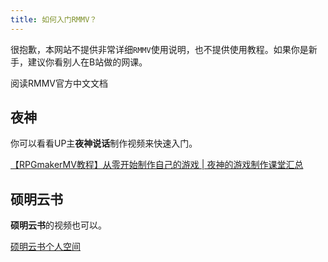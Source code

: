 ```yaml
---
title: 如何入门RMMV？
---
```


很抱歉，本网站不提供非常详细```RMMV```使用说明，也不提供使用教程。如果你是新手，建议你看别人在B站做的网课。

阅读RMMV官方中文文档

## 夜神
你可以看看UP主**夜神说话**制作视频来快速入门。

[【RPGmakerMV教程】从零开始制作自己的游戏 | 夜神的游戏制作课堂汇总](https://www.bilibili.com/video/BV1Ds411d7EM)

## 硕明云书
**硕明云书**的视频也可以。

[硕明云书个人空间](https://space.bilibili.com/164546413)



